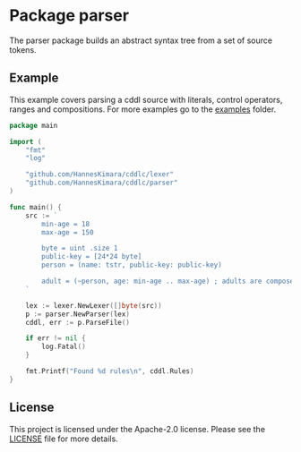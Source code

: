 # Package parser

The parser package builds an abstract syntax tree from a set of source tokens. 

## Example

This example covers parsing a cddl source with literals, control operators, ranges and compositions. For more examples go to the [examples](../examples/) folder.

```go
package main

import (
	"fmt"
	"log"

	"github.com/HannesKimara/cddlc/lexer"
	"github.com/HannesKimara/cddlc/parser"
)

func main() {
	src := `
        min-age = 18
        max-age = 150

        byte = uint .size 1
        public-key = [24*24 byte]
        person = (name: tstr, public-key: public-key)

        adult = (~person, age: min-age .. max-age) ; adults are composed from person
	`

	lex := lexer.NewLexer([]byte(src))
    p := parser.NewParser(lex)
    cddl, err := p.ParseFile()

    if err != nil {
        log.Fatal()
    }

    fmt.Printf("Found %d rules\n", cddl.Rules)
}
```

## License

This project is licensed under the Apache-2.0 license. Please see the [LICENSE](../LICENSE) file for more details.
